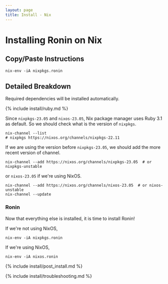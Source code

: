 ```yaml
---
layout: page
title: Install - Nix
---
```


# Installing Ronin on Nix

## Copy/Paste Instructions

```shell
nix-env -iA nixpkgs.ronin
```

## Detailed Breakdown

Required dependencies will be installed automatically.

{% include install/ruby.md %}

Since `nixpkgs-23.05` and `nixos-23.05`, Nix package manager uses Ruby 3.1 as default. So we should check what is the version of `nixpkgs`.

```shell
nix-channel --list
# nixpkgs https://nixos.org/channels/nixpkgs-22.11
```

If we are using the version before `nixpkgs-23.05`, we should add the more recent version of channel.

```
nix-channel --add https://nixos.org/channels/nixpkgs-23.05  # or nixpkgs-unstable
```

or `nixos-23.05` if we're using NixOS.

```
nix-channel --add https://nixos.org/channels/nixos-23.05  # or nixos-unstable
nix-channel --update
```

### Ronin

Now that everything else is installed, it is time to install Ronin!

If we're not using NixOS,

```shell
nix-env -iA nixpkgs.ronin
```

If we're using NixOS,

```shell
nix-env -iA nixos.ronin
```

{% include install/post_install.md %}

{% include install/troubleshooting.md %}
